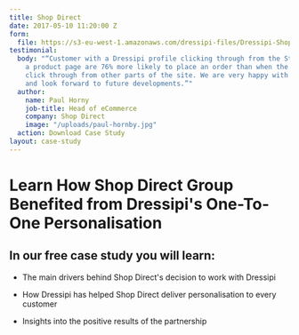 ```yaml
---
title: Shop Direct
date: 2017-05-10 11:20:00 Z
form:
  file: https://s3-eu-west-1.amazonaws.com/dressipi-files/Dressipi-Shop-Direct-Case-Study-2017-02.pdf
testimonial:
  body: "“Customer with a Dressipi profile clicking through from the Style Hub to
    a product page are 76% more likely to place an order than when the same customer
    click through from other parts of the site. We are very happy with the performance
    and look forward to future developments.”"
  author:
    name: Paul Horny
    job-title: Head of eCommerce
    company: Shop Direct
    image: "/uploads/paul-hornby.jpg"
  action: Download Case Study
layout: case-study
---
```


# Learn How Shop Direct Group Benefited from Dressipi's One-To-One Personalisation

## In our free case study you will learn:

* The main drivers behind Shop Direct's decision to work with Dressipi

* How Dressipi has helped Shop Direct deliver personalisation to every customer

* Insights into the positive results of the partnership